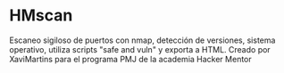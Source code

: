 # HMscan
Escaneo sigiloso de puertos con nmap, detección de versiones, sistema operativo, utiliza scripts "safe and vuln" y exporta a HTML.
Creado por XaviMartins para el programa PMJ de la academia Hacker Mentor 
